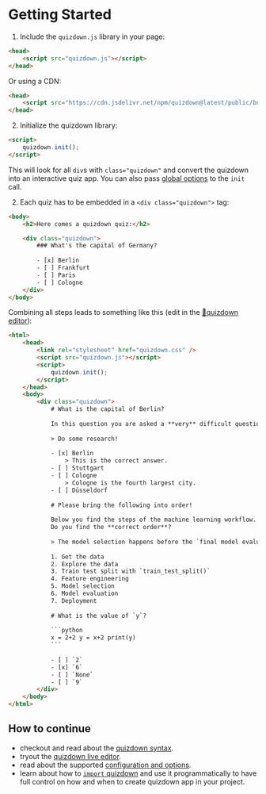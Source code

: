 # Getting Started

1. Include the `quizdown.js` library in your page:

```html
<head>
    <script src="quizdown.js"></script>
</head>
```

Or using a CDN:

```html
<head>
    <script src="https://cdn.jsdelivr.net/npm/quizdown@latest/public/build/quizdown.js"></script>
</head>
```

2. Initialize the quizdown library:

```html
<script>
    quizdown.init();
</script>
```

This will look for all `div`s with `class="quizdown"` and convert the quizdown into an interactive quiz app.
You can also pass [global options](./options.md) to the `init` call.


2. Each quiz has to be embedded in a `<div class="quizdown">` tag:

```html
<body>
    <h2>Here comes a quizdown quiz:</h2>

    <div class="quizdown">
        ### What's the capital of Germany? 
        
        - [x] Berlin 
        - [ ] Frankfurt 
        - [ ] Paris 
        - [ ] Cologne
    </div>
</body>
```

Combining all steps leads to something like this (edit in the [🚀quizdown editor](https://bonartm.github.io/quizdown-live-editor/?code=%23%20What%20is%20the%20capital%20of%20Berlin%3F%20%0A%0AIn%20this%20question%20you%20are%20asked%20a%20**very**%20difficult%20question.%20%0A%0A%3E%20Do%20some%20research!%20%0A%0A-%20%5Bx%5D%20Berlin%0A%20%20%20%20%3E%20This%20is%20the%20correct%20answer.%20%0A-%20%5B%20%5D%20Stuttgart%20%0A-%20%5B%20%5D%20Cologne%20%0A%20%20%20%20%3E%20Cologne%20is%20the%20fourth%20largest%20city.%20%0A-%20%5B%20%5D%20D%C3%BCsseldorf%20%0A%0A%23%20Please%20bring%20the%20following%20into%20order!%20%0A%0ABelow%20you%20find%20the%20steps%20of%20the%20machine%20learning%20workflow.%20%0ADo%20you%20find%20the%20**correct%20order**%3F%20%0A%0A%3E%20The%20model%20selection%20happens%20before%20the%20%60final%20model%20evaluaton%60!%20%0A%0A1.%20Get%20the%20data%20%0A2.%20Explore%20the%20data%20%0A3.%20Train%20test%20split%20with%20%60train_test_split()%60%20%0A4.%20Feature%20engineering%20%0A5.%20Model%20selection%20%0A6.%20Model%20evaluation%20%0A7.%20Deployment%20%0A%0A%23%20What%20is%20the%20value%20of%20%60y%60%3F%20%0A%0A%60%60%60python%0Ax%20%3D%202%2B2%20y%20%3D%20x%2B2%20print(y)%20%0A%60%60%60%20%0A%0A-%20%5B%20%5D%20%602%60%20%0A-%20%5Bx%5D%20%606%60%20%0A-%20%5B%20%5D%20%60None%60%20%0A-%20%5B%20%5D%20%609%60)):

````html
<html>
    <head>
        <link rel="stylesheet" href="quizdown.css" />
        <script src="quizdown.js"></script>
        <script>
            quizdown.init();
        </script>
    </head>
    <body>
        <div class="quizdown">
            # What is the capital of Berlin? 
            
            In this question you are asked a **very** difficult question. 
            
            > Do some research! 
            
            - [x] Berlin
                > This is the correct answer. 
            - [ ] Stuttgart 
            - [ ] Cologne 
                > Cologne is the fourth largest city. 
            - [ ] Düsseldorf 
            
            # Please bring the following into order! 
            
            Below you find the steps of the machine learning workflow. 
            Do you find the **correct order**? 
            
            > The model selection happens before the `final model evaluaton`! 
            
            1. Get the data 
            2. Explore the data 
            3. Train test split with `train_test_split()` 
            4. Feature engineering 
            5. Model selection 
            6. Model evaluation 
            7. Deployment 
            
            # What is the value of `y`? 
            
            ```python
            x = 2+2 y = x+2 print(y) 
            ``` 
            
            - [ ] `2` 
            - [x] `6` 
            - [ ] `None` 
            - [ ] `9`
        </div>
    </body>
</html>
````

## How to continue

- checkout and read about the [quizdown syntax](./syntax.md).
- tryout the [quizdown live editor](https://bonartm.github.io/quizdown-live-editor/).
- read about the supported [configuration and options](options.md).
- learn about how to [`import` quizdown](./module_import.md) and use it programmatically to have full control on how and when to create quizdown app in your project. 

